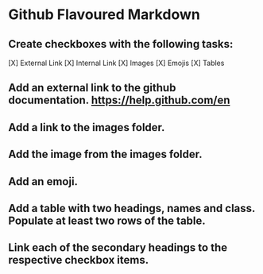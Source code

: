 # Github Flavoured Markdown

## Create checkboxes with the following tasks: 
[X] External Link
[X] Internal Link
[X] Images
[X] Emojis 
[X] Tables 

## Add an external link to the github documentation. https://help.github.com/en

## Add a link to the images folder.

## Add the image from the images folder. 

## Add an emoji. 

## Add a table with two headings, names and class. Populate at least two rows of the table.

## Link each of the secondary headings to the respective checkbox items.
